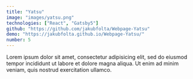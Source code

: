 ```yaml
---
title: "Yatsu"
image: "images/yatsu.png"
technologies: ["React", "Gatsby5"]
github: "https://github.com/jakubfolta/Webpage-Yatsu"
demo: "https://jakubfolta.github.io/Webpage-Yatsu/"
number: 5
---
```

Lorem ipsum dolor sit amet, consectetur adipisicing elit, sed do eiusmod tempor incididunt ut labore et dolore magna aliqua. Ut enim ad minim veniam, quis nostrud exercitation ullamco.